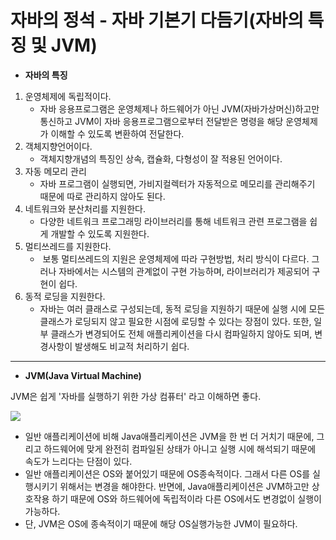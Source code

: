 # 자바의 정석 - 자바 기본기 다듬기(자바의 특징 및 JVM)


- **자바의 특징**

1.  운영체제에 독립적이다.
    -   자바 응용프로그램은 운영체제나 하드웨어가 아닌 JVM(자바가상머신)하고만 통신하고 JVM이 자바 응용프로그램으로부터 전달받은 명령을 해당 운영체제가 이해할 수 있도록 변환하여 전달한다.
2.  객체지향언어이다.
    -   객체지향개념의 특징인 상속, 캡슐화, 다형성이 잘 적용된 언어이다.
3.  자동 메모리 관리
    -   자바 프로그램이 실행되면, 가비지컬렉터가 자동적으로 메모리를 관리해주기 때문에 따로 관리하지 않아도 된다.
4.  네트워크와 분산처리를 지원한다.
    -   다양한 네트워크 프로그래밍 라이브러리를 통해 네트워크 관련 프로그램을 쉽게 개발할 수 있도록 지원한다.
5.  멀티쓰레드를 지원한다.
    -    보통 멀티쓰레드의 지원은 운영체제에 따라 구현방법, 처리 방식이 다르다. 그러나 자바에서는 시스템의 관계없이 구현 가능하며, 라이브러리가 제공되어 구현이 쉽다.
6.  동적 로딩을 지원한다.
    -   자바는 여러 클래스로 구성되는데, 동적 로딩을 지원하기 때문에 실행 시에 모든 클래스가 로딩되지 않고 필요한 시점에 로딩할 수 있다는 장점이 있다. 또한, 일부 클래스가 변경되어도 전체 애플리케이션을 다시 컴파일하지 않아도 되며, 변경사항이 발생해도 비교적 처리하기 쉽다.

---

-   **JVM(Java Virtual Machine)**

JVM은 쉽게 '자바를 실행하기 위한 가상 컴퓨터' 라고 이해하면 좋다.

![](https://img1.daumcdn.net/thumb/R1280x0/?scode=mtistory2&fname=https%3A%2F%2Fblog.kakaocdn.net%2Fdn%2Fbw7hlq%2Fbtr4guxgZp5%2FOkKCKBmMFwSIE062b9CSLK%2Fimg.png)

-   일반 애플리케이션에 비해 Java애플리케이션은 JVM을 한 번 더 거치기 때문에, 그리고 하드웨어에 맞게 완전히 컴파일된 상태가 아니고 실행 시에 해석되기 때문에 속도가 느리다는 단점이 있다.
-   일반 애플리케이션은 OS와 붙어있기 때문에 OS종속적이다. 그래서 다른 OS를 실행시키기 위해서는 변경을 해야한다. 반면에, Java애플리케이션은 JVM하고만 상호작용 하기 때문에 OS와 하드웨어에 독립적이라 다른 OS에서도 변경없이 실행이 가능하다.
-   단, JVM은 OS에 종속적이기 때문에 해당 OS실행가능한 JVM이 필요하다.